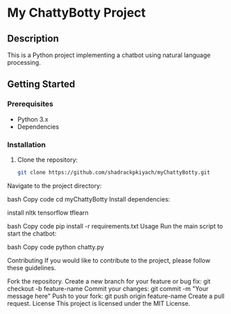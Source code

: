 # My ChattyBotty Project

## Description

This is a Python project implementing a chatbot using natural language processing.

## Getting Started

### Prerequisites

- Python 3.x
- Dependencies 

### Installation

1. Clone the repository:
   ```bash
   git clone https://github.com/shadrackpkiyach/myChattyBotty.git
Navigate to the project directory:

bash
Copy code
cd myChattyBotty
Install dependencies:

install nltk tensorflow tflearn

bash
Copy code
pip install -r requirements.txt
Usage
Run the main script to start the chatbot:

bash
Copy code
python chatty.py

Contributing
If you would like to contribute to the project, please follow these guidelines.

Fork the repository.
Create a new branch for your feature or bug fix: git checkout -b feature-name
Commit your changes: git commit -m "Your message here"
Push to your fork: git push origin feature-name
Create a pull request.
License
This project is licensed under the MIT License.

